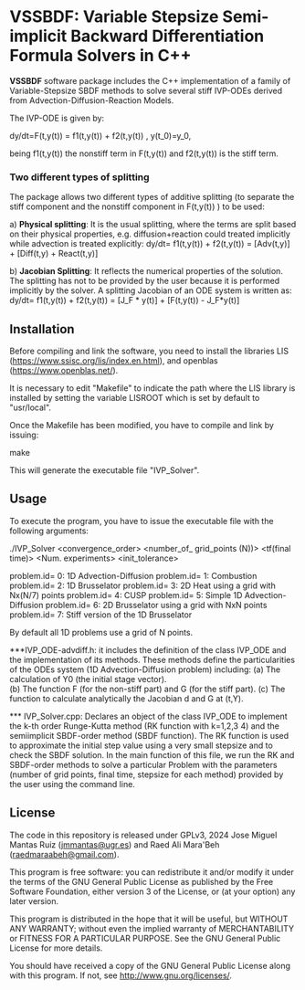 
# VSSBDF:  Variable Stepsize Semi-implicit Backward Differentiation Formula Solvers in C++
**VSSBDF** software package includes the C++ implementation of a family of Variable-Stepsize SBDF methods to solve several stiff IVP-ODEs derived from  Advection-Diffusion-Reaction Models. 

The IVP-ODE  is given by: 

dy/dt=F(t,y(t)) = f1(t,y(t)) + f2(t,y(t)) ,   y(t_0)=y_0,

being f1(t,y(t)) the nonstiff term in F(t,y(t)) and f2(t,y(t)) is the stiff term.

### Two different types of splitting
The package allows two different types of additive splitting (to separate the stiff component and the nonstiff component in F(t,y(t)) ) to be used:

a) **Physical splitting**: It is the usual splitting, where the terms are split based on their physical properties, e.g. diffusion+reaction could treated implicitly while advection is treated explicitly: dy/dt= f1(t,y(t)) + f2(t,y(t)) = [Adv(t,y)] + [Diff(t,y) + React(t,y)]  


b) **Jacobian Splitting**:  It reflects the numerical properties of the solution. The splitting has not to be provided by the user because it is performed implicitly by the solver.
A splitting Jacobian of an ODE system is written as:     dy/dt= f1(t,y(t)) + f2(t,y(t)) = [J_F * y(t)]  +  [F(t,y(t)) - J_F*y(t)]


## Installation

Before compiling and link the software, you need to install the libraries LIS (https://www.ssisc.org/lis/index.en.html), and openblas (https://www.openblas.net/).

It is necessary to edit "Makefile" to indicate the path where the LIS library is installed by setting the variable LISROOT which is set by default to "usr/local".

Once the Makefile has been modified, you have to compile and link by issuing:

make

This will generate the executable file "IVP_Solver". 

## Usage

To execute the program, you have to issue the executable file with the following arguments:

./IVP_Solver <problem id.> <convergence_order> <number_of_ grid_points (N))>  <tf(final time)> <stepsize for RK> <initial SBDF stepsize>  <Num. experiments> <init_tolerance>

problem.id= 0: 1D Advection-Diffusion
problem.id= 1: Combustion
problem.id= 2: 1D Brusselator
problem.id= 3: 2D Heat using a grid with Nx(N/7) points
problem.id= 4: CUSP
problem.id= 5: Simple 1D Advection-Diffusion
problem.id= 6: 2D Brusselator using a grid with NxN points
problem.id= 7: Stiff version of the 1D Brusselator

By default all 1D problems use a grid of N points.

***IVP_ODE-advdiff.h:  it includes the definition of the class IVP_ODE and the implementation of its methods. These methods define the particularities of the ODEs system (1D Advection-Diffusion problem) including:
  (a) The calculation of Y0 (the initial stage vector).  
  (b) The function F (for the non-stiff part) and G (for the stiff part).
  (c) The function to calculate analytically the Jacobian d and G at (t,Y).

*** IVP_Solver.cpp: Declares an object of the class IVP_ODE to implement the  k-th order Runge-Kutta  method (RK function with k=1,2,3 4) and the  semiimplicit SBDF-order method (SBDF function). The RK function is used to approximate the initial step value using a very small stepsize and  to check the SBDF solution.  In the main function of this file, we run the RK and SBDF-order methods to solve a particular Problem with the parameters (number of grid points, final time, stepsize for each method) provided by the user using the command line.

## License

The code in this repository is released under GPLv3, 2024 Jose Miguel Mantas Ruiz (jmmantas@ugr.es) and Raed Ali Mara'Beh (raedmaraabeh@gmail.com).

This program is free software: you can redistribute it and/or modify
it under the terms of the GNU General Public License as published by
the Free Software Foundation, either version 3 of the License, or
(at your option) any later version.

This program is distributed in the hope that it will be useful,
but WITHOUT ANY WARRANTY; without even the implied warranty of
MERCHANTABILITY or FITNESS FOR A PARTICULAR PURPOSE.  See the
GNU General Public License for more details.

You should have received a copy of the GNU General Public License
along with this program.  If not, see <http://www.gnu.org/licenses/>.
